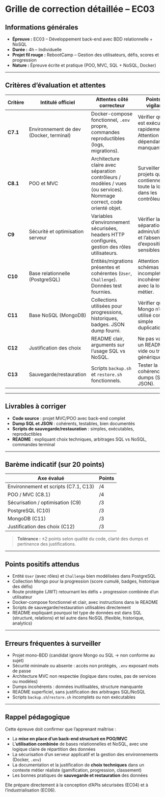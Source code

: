 # Grille de correction détaillée – EC03

## Informations générales

- **Épreuve :** EC03 – Développement back-end avec BDD relationnelle + NoSQL
- **Durée :** 4h – Individuelle
- **Projet fil rouge :** RebootCamp – Gestion des utilisateurs, défis, scores et progression
- **Nature :** Épreuve écrite et pratique (POO, MVC, SQL + NoSQL, Docker)

---

## Critères d’évaluation et attentes

| Critère  | Intitulé officiel                       | Attentes côté correcteur                                                                                             | Points de vigilance                                                                  |
|----------|-----------------------------------------|----------------------------------------------------------------------------------------------------------------------|--------------------------------------------------------------------------------------|
| **C7.1** | Environnement de dev (Docker, terminal) | Docker-compose fonctionnel, `.env` propre, commandes reproductibles (logs, migrations).                              | Vérifier que tout est exécutable rapidement. Attention aux dépendances manquantes.   |
| **C8.1** | POO et MVC                              | Architecture claire avec séparation contrôleurs / modèles / vues (ou services). Nommage correct, code orienté objet. | Surveiller les projets qui contiennent toute la logique dans les contrôleurs.        |
| **C9**   | Sécurité et optimisation serveur        | Variables d’environnement sécurisées, headers HTTP configurés, gestion des rôles utilisateurs.                       | Vérifier la bonne séparation admin/utilisateur et l’absence d’expositions sensibles. |
| **C10**  | Base relationnelle (PostgreSQL)         | Entités/migrations présentes et cohérentes (`User`, `Challenge`). Données test fournies.                             | Attention aux schémas incomplets ou incohérents avec la logique métier.              |
| **C11**  | Base NoSQL (MongoDB)                    | Collections utilisées pour progressions, historiques, badges. JSON dump fourni.                                      | Vérifier que Mongo n’est pas utilisé comme simple duplication SQL.                   |
| **C12**  | Justification des choix                 | README clair, arguments sur l’usage SQL vs NoSQL.                                                                    | Ne pas valider un README vide ou trop générique.                                     |
| **C13**  | Sauvegarde/restauration                 | Scripts `backup.sh` et `restore.sh` fonctionnels.                                                                    | Tester la cohérence des dumps (SQL + JSON).                                          |

---

## Livrables à corriger

- **Code source** : projet MVC/POO avec back-end complet
- **Dump SQL et JSON** : cohérents, testables, bien documentés
- **Scripts de sauvegarde/restauration** : simples, exécutables, reproductibles
- **README** : expliquant choix techniques, arbitrages SQL vs NoSQL, commandes terminal

---

## Barème indicatif (sur 20 points)

| Axe évalué                           | Points |
|--------------------------------------|--------|
| Environnement et scripts (C7.1, C13) | /4     |
| POO / MVC (C8.1)                     | /4     |
| Sécurisation / optimisation (C9)     | /3     |
| PostgreSQL (C10)                     | /3     |
| MongoDB (C11)                        | /3     |
| Justification des choix (C12)        | /3     |

> **Tolérance :** ±2 points selon qualité du code, clarté des dumps et pertinence des justifications.

---

## Points positifs attendus

- Entité `User` (avec rôles) et `Challenge` bien modélisées dans PostgreSQL
- Collection Mongo pour la progression (score cumulé, badges, historique des défis)
- Route protégée (JWT) retournant les défis + progression combinée d’un utilisateur
- Docker-compose fonctionnel et clair, avec instructions dans le README
- Scripts de sauvegarde/restauration utilisables directement
- README expliquant pourquoi tel type de données est dans SQL (structuré, relations) et tel autre dans NoSQL (flexible,
  historique, analytics)

---

## Erreurs fréquentes à surveiller

- Projet mono-BDD (candidat ignore Mongo ou SQL → non conforme au sujet)
- Sécurité minimale ou absente : accès non protégés, `.env` exposant mots de passe
- Architecture MVC non respectée (logique dans routes, pas de services ou modèles)
- Dumps incohérents : données inutilisables, structure manquante
- README superficiel, sans justification des arbitrages SQL/NoSQL
- Scripts `backup.sh`/`restore.sh` incomplets ou non exécutables

---

## Rappel pédagogique

Cette épreuve doit confirmer que l’apprenant maîtrise :

- La **mise en place d’un back-end structuré en POO/MVC**
- L’**utilisation combinée** de bases relationnelles et NoSQL, avec une logique claire de répartition des données
- La sécurisation d’un serveur applicatif et la gestion des environnements (Docker, `.env`)
- La documentation et la justification de **choix techniques** dans un contexte métier réaliste (gamification,
  progression, classement)
- Les bonnes pratiques de **sauvegarde et restauration** des données

Elle prépare directement à la conception d’APIs sécurisées (EC04) et à l’industrialisation (EC06).
